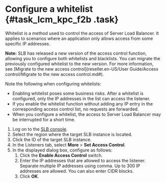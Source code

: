 # Configure a whitelist {#task_lcm_kpc_f2b .task}

Whitelist is a method used to control the access of Server Load Balancer. It applies to scenarios where an application only allows access from some specific IP addresses.

**Note:** SLB has released a new version of the access control function, allowing you to configure both whitelists and blacklists. You can migrate the previously configured whitelist to the new version. For more information, see [Migrate to the new access control](reseller.en-US/User Guide/Access control/Migrate to the new access control.md#).

Note the following when configuring whitelists:

-   Enabling whitelist poses some business risks. After a whitelist is configured, only the IP addresses in the list can access the listener.
-   If you enable the whitelist function without adding any IP entry in the corresponding access control list, no requests are forwarded.
-   When you configure a whitelist, the access to Server Load Balancer may be interrupted for a short time.

1.  Log on to the [SLB console](https://partners-intl.aliyun.com/login-required#/slb). 
2.  Select the region where the target SLB instance is located. 
3.  Click the ID of the target SLB instance. 
4.  In the Listeners tab, select **More** \> **Set Access Control**. 
5.  In the displayed dialog box, configure as follows: 
    1.  Click the **Enable Access Control** switch. 
    2.  Enter the IP addresses that are allowed to access the listener. Separate multiple IP addresses using comma. Up to 300 IP addresses are allowed. You can also enter CIDR blocks.
    3.  Click **OK**. 

